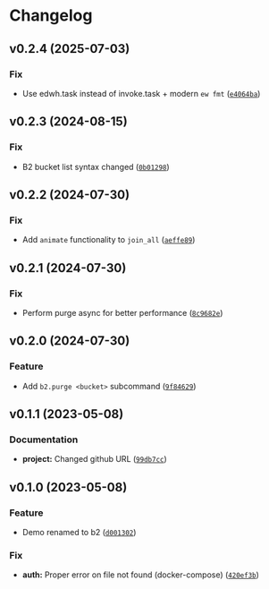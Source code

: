 # Changelog

<!--next-version-placeholder-->

## v0.2.4 (2025-07-03)

### Fix

* Use edwh.task instead of invoke.task + modern `ew fmt` ([`e4064ba`](https://github.com/educationwarehouse/edwh-b2-plugin/commit/e4064bad8678a5236054000a55a8fdc9f1998932))

## v0.2.3 (2024-08-15)

### Fix

* B2 bucket list syntax changed ([`0b01298`](https://github.com/educationwarehouse/edwh-b2-plugin/commit/0b01298893dcd24c4c5e9db22f373fa2273c4825))

## v0.2.2 (2024-07-30)

### Fix

* Add `animate` functionality to `join_all` ([`aeffe89`](https://github.com/educationwarehouse/edwh-b2-plugin/commit/aeffe8923b1d5bf0d6968b024da41cd76ce30cc0))

## v0.2.1 (2024-07-30)

### Fix

* Perform purge async for better performance ([`8c9682e`](https://github.com/educationwarehouse/edwh-b2-plugin/commit/8c9682eb2a7e67a76ec3e7db921bdd9733b67ccc))

## v0.2.0 (2024-07-30)

### Feature

* Add `b2.purge <bucket>`  subcommand ([`9f84629`](https://github.com/educationwarehouse/edwh-b2-plugin/commit/9f84629fc5d60fe790edba4da3645a09d03d7d2f))

## v0.1.1 (2023-05-08)
### Documentation
* **project:** Changed github URL ([`99db7cc`](https://github.com/educationwarehouse/edwh-b2-plugin/commit/99db7ccea9acdae03546789f799e204fba14285f))

## v0.1.0 (2023-05-08)
### Feature
* Demo renamed to b2 ([`d001302`](https://github.com/educationwarehouse/edwh-b2-plugin/commit/d00130285c13cf1703a371d1c8a26e9bd038d445))

### Fix
* **auth:** Proper error on file not found (docker-compose) ([`420ef3b`](https://github.com/educationwarehouse/edwh-b2-plugin/commit/420ef3bbe9991ee0c28e1fc01698c21bd1fdfc5c))